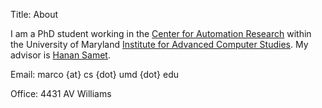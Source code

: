 Title: About

I am a PhD student working in the [Center for Automation Research][1]
within the University of Maryland [Institute for Advanced Computer
Studies][2].  My advisor is [Hanan Samet][3].

Email: marco {at} cs {dot} umd {dot} edu

Office: 4431 AV Williams

[1]: http://www.cfar.umd.edu
[2]: http://www.umiacs.umd.edu
[3]: http://www.cs.umd.edu/~hjs
